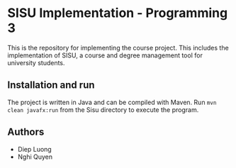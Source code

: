 # SISU Implementation - Programming 3
This is the repository for implementing the course project. This includes the implementation of SISU, a course and degree management tool for university students.

## Installation and run
The project is written in Java and can be compiled with Maven. Run `mvn clean javafx:run` from the Sisu directory to execute the program.

## Authors
<ul>
  <li> Diep Luong
  <li> Nghi Quyen
<ul>
